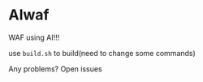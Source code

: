 # AIwaf
WAF using AI!!!

use `build.sh` to build(need to change some commands)

Any problems? Open issues
